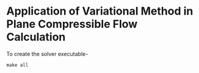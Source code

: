 Application of Variational Method in Plane Compressible Flow Calculation
=========

To create the solver executable- 

`make all`
